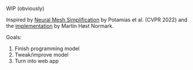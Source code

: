 WIP (obviously)

Inspired by [Neural Mesh Simplification](https://openaccess.thecvf.com/content/CVPR2022/papers/Potamias_Neural_Mesh_Simplification_CVPR_2022_paper.pdf) by Potamias et al. (CVPR 2022) and the [implementation](https://github.com/martinnormark/neural-mesh-simplification) by Martin Høst Normark.


Goals:
1. Finish programming model
2. Tweak/improve model
3. Turn into web app
